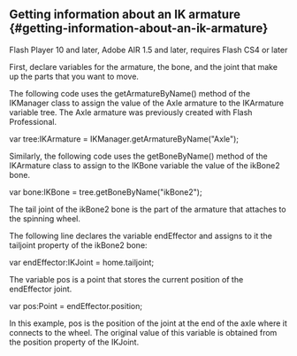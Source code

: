 ## Getting information about an IK armature {#getting-information-about-an-ik-armature}

Flash Player 10 and later, Adobe AIR 1.5 and later, requires Flash CS4 or later

First, declare variables for the armature, the bone, and the joint that make up the parts that you want to move.

The following code uses the getArmatureByName() method of the IKManager class to assign the value of the Axle armature to the IKArmature variable tree. The Axle armature was previously created with Flash Professional.

var tree:IKArmature = IKManager.getArmatureByName(&quot;Axle&quot;);

Similarly, the following code uses the getBoneByName() method of the IKArmature class to assign to the IKBone variable the value of the ikBone2 bone.

var bone:IKBone = tree.getBoneByName(&quot;ikBone2&quot;);

The tail joint of the ikBone2 bone is the part of the armature that attaches to the spinning wheel.

The following line declares the variable endEffector and assigns to it the tailjoint property of the ikBone2 bone:

var endEffector:IKJoint = home.tailjoint;

The variable pos is a point that stores the current position of the endEffector joint.

var pos:Point = endEffector.position;

In this example, pos is the position of the joint at the end of the axle where it connects to the wheel. The original value of this variable is obtained from the position property of the IKJoint.
